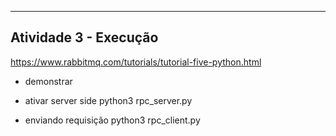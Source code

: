 ----------------------------------------------------------
Atividade 3 - Execução
----------------------------------------------------------
https://www.rabbitmq.com/tutorials/tutorial-five-python.html

* demonstrar
- ativar server side
python3 rpc_server.py

- enviando requisição
python3 rpc_client.py

